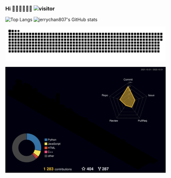 ### Hi 👋🏾👋🏾👋🏾 ![visitor](https://visitor-badge.glitch.me/badge?page_id=jerrychan807.visitor-badge)

<!--
**jerrychan807/jerrychan807** is a ✨ _special_ ✨ repository because its `README.md` (this file) appears on your GitHub profile.

Here are some ideas to get you started:

- 🔭 I’m currently working on ...
- 🌱 I’m currently learning ...
- 👯 I’m looking to collaborate on ...
- 🤔 I’m looking for help with ...
- 💬 Ask me about ...
- 📫 How to reach me: ...
- 😄 Pronouns: ...
- ⚡ Fun fact: ...
-->
![Top Langs](https://github-readme-stats.vercel.app/api/top-langs/?username=jerrychan807&theme=tokyonight&hide=html,javascript,css) ![jerrychan807's GitHub stats](https://github-readme-stats.vercel.app/api?username=jerrychan807&show_icons=true&theme=tokyonight)

![snake](https://raw.githubusercontent.com/jerrychan807/jerrychan807/main/contribution-snake/github-contribution-grid-snake.svg)

![3d](https://raw.githubusercontent.com/jerrychan807/jerrychan807/main/profile-3d-contrib/profile-night-rainbow.svg)
